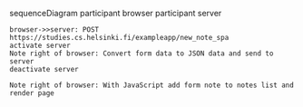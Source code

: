 sequenceDiagram
    participant browser
    participant server
    
    browser->>server: POST https://studies.cs.helsinki.fi/exampleapp/new_note_spa
    activate server
    Note right of browser: Convert form data to JSON data and send to server
    deactivate server

    Note right of browser: With JavaScript add form note to notes list and render page

